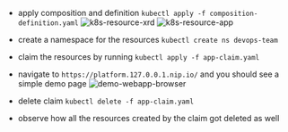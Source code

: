 
- apply composition and definition `kubectl apply -f composition-definition.yaml`
  ![k8s-resource-xrd](k8s-resource-xrd.png)
  ![k8s-resource-app](k8s-resource-app.png)

- create a namespace for the resources `kubectl create ns devops-team`
- claim the resources by running `kubectl apply -f app-claim.yaml`
- navigate to `https://platform.127.0.0.1.nip.io/` and you should see a simple demo page
  ![demo-webapp-browser](demo-webapp-browser.png)
- delete claim `kubectl delete -f app-claim.yaml`
- observe how all the resources created by the claim got deleted as well

